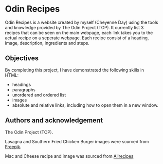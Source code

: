 # Odin Recipes
Odin Recipes is a website created by myself (Cheyenne Day) using the tools and knowledge provided by The Odin Project (TOP). 
It currently list 3 recipes that can be seen on the main webpage, each link takes you to the actual recipe on a seperate webpage. Each recipe consist of a heading, image, description, ingredients and steps. 

## Objectives
By completing this project, I have demonstrated the following skills in HTML:
- headings 
- paragraphs
- unordered and ordered list
- images
- absolute and relative links, including how to open them in a new window. 

## Authors and acknowledgement
The Odin Project (TOP).

Lasagna and Southern Fried Chicken Burger images were sourced from [Freepik](https://www.freepik.com/). 

Mac and Cheese recipe and image was sourced from [Allrecipes](https://www.allrecipes.com/recipe/102393/baked-homemade-macaroni-and-cheese/)
